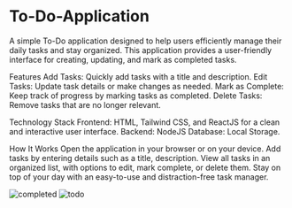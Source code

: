 # To-Do-Application
A simple To-Do application designed to help users efficiently manage their daily tasks and stay organized. This application provides a user-friendly interface for creating, updating, and mark as completed tasks.

Features
Add Tasks: Quickly add tasks with a title and description.
Edit Tasks: Update task details or make changes as needed.
Mark as Complete: Keep track of progress by marking tasks as completed.
Delete Tasks: Remove tasks that are no longer relevant.

Technology Stack
Frontend: HTML, Tailwind CSS, and ReactJS for a clean and interactive user interface.
Backend: NodeJS 
Database: Local Storage.

How It Works
Open the application in your browser or on your device.
Add tasks by entering details such as a title, description.
View all tasks in an organized list, with options to edit, mark complete, or delete them.
Stay on top of your day with an easy-to-use and distraction-free task manager.

![completed](https://github.com/user-attachments/assets/7c98aee5-0972-40d1-84c7-0346bb102611)
![todo](https://github.com/user-attachments/assets/df754940-2e78-411d-882e-af756df0e404)

